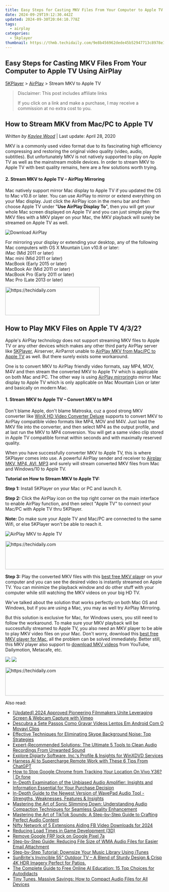 ```yaml
---
title: Easy Steps for Casting MKV Files From Your Computer to Apple TV Using AirPlay
date: 2024-09-29T19:12:30.442Z
updated: 2024-09-30T20:04:10.778Z
tags:
  - airplay
categories:
  - 5kplayer
thumbnail: https://thmb.techidaily.com/9e8b456962dede45b52947713c8978e1ca5454c2b93fe81ef27a5f8f7d593d55.jpg
---
```


## Easy Steps for Casting MKV Files From Your Computer to Apple TV Using AirPlay

[5KPlayer](https://tools.techidaily.com/5kplayer/products/) \> [AirPlay](https://tools.techidaily.com/5kplayer/airplay/) \> Stream MKV to Apple TV

>  Disclaimer: This post includes affiliate links
>
>  If you click on a link and make a purchase, I may receive a commission at no extra cost to you.
>

## How to Stream MKV from Mac/PC to Apple TV

 _Written by [Kaylee Wood](https://www.quora.com/profile/Amanda-Hu-21)_ | Last update: April 28, 2020

MKV is a commonly used video format due to its fascinating high efficiency compressing and restoring the original video quality (video, audio, subtitles). But unfortunately MKV is not natively supported to play on Apple TV as well as the mainstream mobile devices. In order to stream MKV to Apple TV with best quality remains, here are a few solutions worth trying.

#### **2\. Stream MKV to Apple TV – AirPlay Mirroring**

Mac natively support mirror Mac display to Apple TV if you updated the OS to Mac v10.8 or later. You can use AirPlay to mirror or extend everything on your Mac display. Just click the AirPlay icon in the menu bar and then choose Apple TV under "**Use AirPlay Display To**", then you will get your whole Mac screen displayed on Apple TV and you can just simple play the MKV files with a MKV player on your Mac, the MKV playback will surely be streamed on Apple TV as well. 

![Download AirPlay](https://www.5kplayer.com/airplay/img/macbook-pro.jpg)

For mirroring your display or extending your desktop, any of the following Mac computers with OS X Mountain Lion v10.8 or later:  
iMac (Mid 2011 or later)  
Mac mini (Mid 2011 or later)  
MacBook (Early 2015 or later)  
MacBook Air (Mid 2011 or later)  
MacBook Pro (Early 2011 or later)  
Mac Pro (Late 2013 or later) 

<!-- affiliate ads begin -->
<a href="https://laganoo.pxf.io/c/5597632/1528700/16446" target="_top" id="1528700">
  <img src="//a.impactradius-go.com/display-ad/16446-1528700" border="0" alt="https://techidaily.com" width="300" height="90"/>
</a>
<img height="0" width="0" src="https://laganoo.pxf.io/i/5597632/1528700/16446" style="position:absolute;visibility:hidden;" border="0" />
<!-- affiliate ads end -->

## How to Play MKV Files on Apple TV 4/3/2?

 Apple's AirPlay technology does not support streaming MKV files to Apple TV or any other devices which makes any other third party AirPlay server like [5KPlayer](https://tools.techidaily.com/5kplayer/products/), Airserver, AirParrot unable to [AirPlay MKV from Mac/PC to Apple TV](https://tools.techidaily.com/5kplayer/airplay/) as well. But there surely exists some workaround. 

One is to convert MKV to AirPlay friendly video formats, say MP4, MOV, M4V and then stream the converted MKV to Apple TV which is applicable on both Mac and PC. The other way is using [AirPlay mirroring](https://tools.techidaily.com/5kplayer/airplay/)to mirror Mac display to Apple TV which is only applicable on Mac Mountain Lion or later and basically on modern Mac.

#### **1\. Stream MKV to Apple TV – Convert MKV to MP4**

Don't blame Apple, don't blame Matroska, cuz a good strong MKV converter like [WinX HD Video Converter Deluxe](https://tools.techidaily.com/5kplayer/products/) supports to convert MKV to AirPlay compatible video formats like MP4, MOV and M4V. Just load the MKV file into the converter, and then select MP4 as the output profile, and at last run the MKV to MP4 conversion. You will get a same video clip stored in Apple TV compatible format within seconds and with maximally reserved quality. 

When you have successfully converter MKV to Apple TV, this is where 5KPlayer comes into use. A powerful AirPlay sender and receiver to [Airplay MKV, MP4, AVI, MP3](https://tools.techidaily.com/5kplayer/airplay/) and surely will stream converted MKV files from Mac and Windows/10 to Apple TV. 

**Tutorial on How to Stream MKV to Apple TV:** 

**Step 1:** Install 5KPlayer on your Mac or PC and launch it. 

**Step 2:** Click the AirPlay icon on the top right corner on the main interface to enable AirPlay function, and then select "Apple TV" to connect your Mac/PC with Apple TV thru 5KPlayer. 

**Note:** Do make sure your Apple TV and Mac/PC are connected to the same Wifi, or else 5KPlayer won't be able to reach it. 

![AirPlay MKV to Apple TV](https://www.5kplayer.com/airplay/img/5k-airplay-xsy-airplay-with-win10-15021501.jpg) 

<!-- affiliate ads begin -->
<a href="https://unicoeye.pxf.io/c/5597632/2134247/18498" target="_top" id="2134247">
  <img src="//a.impactradius-go.com/display-ad/18498-2134247" border="0" alt="https://techidaily.com" width="728" height="90"/>
</a>
<img height="0" width="0" src="https://unicoeye.pxf.io/i/5597632/2134247/18498" style="position:absolute;visibility:hidden;" border="0" />
<!-- affiliate ads end -->

**Step 3:** Play the converted MKV files with this [best free MKV playe](https://tools.techidaily.com/5kplayer/video-music-player/)r on your computer and you can see the desired video is instantly streamed on Apple TV. You can minimize the playback window and do other stuff with your computer while still watching the MKV videos on your big HD TV. 

We've talked about the solution that works perfectly on both Mac OS and Windows, but if you are using a Mac, you may as well try AirPlay Mirroring. 

But this solution is exclusive for Mac, for Windows users, you still need to follow the workaround. To make sure your MKV playback will be successfully streamed to Apple TV, you also need an MKV player to be able to play MKV video files on your Mac. Don't worry, download this [best free MKV player for Mac](https://tools.techidaily.com/5kplayer/video-music-player/), all the problem can be solved immediately. Better still, this MKV player also support to [download MKV videos](https://tools.techidaily.com/5kplayer/youtube-download/) from YouTube, Dailymotion, Metacafe, etc.

[![](https://www.5kplayer.com/airplay/../button/freedownwhitewin.png)](https://tools.techidaily.com/5kplayer/products/) [![](https://www.5kplayer.com/airplay/../button/freedownbackmac.png)](https://tools.techidaily.com/5kplayer/products/)

<!-- affiliate ads begin -->
<a href="https://appsumo.8odi.net/c/5597632/2118306/7443" target="_top" id="2118306">
  <img src="//a.impactradius-go.com/display-ad/7443-2118306" border="0" alt="https://techidaily.com" width="728" height="90"/>
</a>
<img height="0" width="0" src="https://appsumo.8odi.net/i/5597632/2118306/7443" style="position:absolute;visibility:hidden;" border="0" />
<!-- affiliate ads end -->

<ins class="adsbygoogle"
     style="display:block"
     data-ad-format="autorelaxed"
     data-ad-client="ca-pub-7571918770474297"
     data-ad-slot="1223367746"></ins>

<ins class="adsbygoogle"
     style="display:block"
     data-ad-client="ca-pub-7571918770474297"
     data-ad-slot="8358498916"
     data-ad-format="auto"
     data-full-width-responsive="true"></ins>

<span class="atpl-alsoreadstyle">Also read:</span>
<div><ul>
<li><a href="https://vimeo-videos.techidaily.com/updated-2024-approved-pioneering-filmmakers-unite-leveraging-screen-and-webcam-capture-with-vimeo/"><u>[Updated] 2024 Approved Pioneering Filmmakers Unite Leveraging Screen & Webcam Capture with Vimeo</u></a></li>
<li><a href="https://win-blog.techidaily.com/descubra-a-sete-passos-como-gravar-videos-lentos-em-android-com-o-movavi-clips/"><u>Descubra a Sete Passos Como Gravar Vídeos Lentos Em Android Com O Movavi Clips</u></a></li>
<li><a href="https://media-tips.techidaily.com/effective-techniques-for-eliminating-skype-background-noise-top-strategies/"><u>Effective Techniques for Eliminating Skype Background Noise: Top Strategies</u></a></li>
<li><a href="https://media-tips.techidaily.com/expert-recommended-solutions-the-ultimate-5-tools-to-clean-audio-recordings-from-unwanted-sound/"><u>Expert-Recommended Solutions: The Ultimate 5 Tools to Clean Audio Recordings From Unwanted Sound</u></a></li>
<li><a href="https://some-knowledge.techidaily.com/explore-digiarty-software-incs-profile-and-insights-for-winxdvd-services/"><u>Explore Digiarty Software, Inc.'s Profile & Insights for WinXDVD Services</u></a></li>
<li><a href="https://tech-hub.techidaily.com/harness-ai-to-supercharge-remote-work-with-these-6-tips-from-chatgpt/"><u>Harness AI to Supercharge Remote Work with These 6 Tips From ChatGPT</u></a></li>
<li><a href="https://change-location.techidaily.com/how-to-stop-google-chrome-from-tracking-your-location-on-vivo-y36-drfone-by-drfone-virtual-android/"><u>How to Stop Google Chrome from Tracking Your Location On Vivo Y36? | Dr.fone</u></a></li>
<li><a href="https://media-tips.techidaily.com/in-depth-examination-of-the-unbiased-audio-amplifier-insights-and-information-essential-for-your-purchase-decision/"><u>In-Depth Examination of the Unbiased Audio Amplifier: Insights and Information Essential for Your Purchase Decision</u></a></li>
<li><a href="https://media-tips.techidaily.com/in-depth-guide-to-the-newest-version-of-wavepad-audio-tool-strengths-weaknesses-features-and-insights/"><u>In-Depth Guide to the Newest Version of WavePad Audio Tool - Strengths, Weaknesses, Features & Insights</u></a></li>
<li><a href="https://media-tips.techidaily.com/mastering-the-art-of-sonic-slimming-down-understanding-audio-compaction-techniques-for-seamless-quality-enhancement/"><u>Mastering the Art of Sonic Slimming Down: Understanding Audio Compaction Techniques for Seamless Quality Enhancement</u></a></li>
<li><a href="https://media-tips.techidaily.com/mastering-the-art-of-tiktok-sounds-a-step-by-step-guide-to-crafting-perfect-audio-content/"><u>Mastering the Art of TikTok Sounds: A Step-by-Step Guide to Crafting Perfect Audio Content</u></a></li>
<li><a href="https://facebook-videos.techidaily.com/nifty-network-of-5-extensions-aiding-fb-video-downloads-for-2024/"><u>Nifty Network of 5 Extensions Aiding FB Video Downloads for 2024</u></a></li>
<li><a href="https://games-able.techidaily.com/reducing-load-times-in-game-development-3d/"><u>Reducing Load Times in Game Development (3D)</u></a></li>
<li><a href="https://review-topics.techidaily.com/remove-google-frp-lock-on-google-pixel-7a-by-drfone-android-unlock-remove-google-frp/"><u>Remove Google FRP lock on Google Pixel 7a</u></a></li>
<li><a href="https://media-tips.techidaily.com/step-by-step-guide-reducing-file-size-of-wma-audio-files-for-easier-email-attachment/"><u>Step-by-Step Guide: Reducing File Size of WMA Audio Files for Easier Email Attachment</u></a></li>
<li><a href="https://media-tips.techidaily.com/step-by-step-tutorial-downsize-your-music-library-using-itunes/"><u>Step-by-Step Tutorial: Downsize Your Music Library Using iTunes</u></a></li>
<li><a href="https://buynow-tips.techidaily.com/sunbrites-invincible-55-outdoor-tv-a-blend-of-sturdy-design-and-crisp-4k-hdr-imagery-perfect-for-patios/"><u>SunBrite's Invincible 55” Outdoor TV – A Blend of Sturdy Design & Crisp 4K HDR Imagery Perfect for Patios.</u></a></li>
<li><a href="https://technical-tips.techidaily.com/the-complete-guide-to-free-online-ai-education-15-top-choices-for-autodidacts/"><u>The Complete Guide to Free Online AI Education: 15 Top Choices for Autodidacts</u></a></li>
<li><a href="https://media-tips.techidaily.com/tiny-tunes-massive-savings-how-to-compact-audio-files-for-all-devices/"><u>Tiny Tunes, Massive Savings: How to Compact Audio Files for All Devices</u></a></li>
</ul></div>

